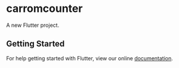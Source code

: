 # carromcounter

A new Flutter project.

## Getting Started

For help getting started with Flutter, view our online
[documentation](https://flutter.io/).
